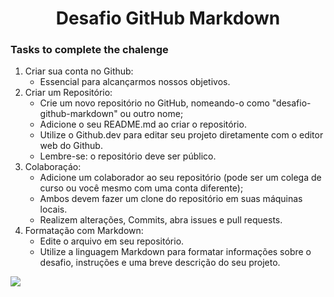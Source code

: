 
<h1 align="center"> Desafio GitHub Markdown </h1> 

### Tasks to complete the chalenge 

1. Criar sua conta no Github:
    - Essencial para alcançarmos nossos objetivos.
2. Criar um Repositório:
    - Crie um novo repositório no GitHub, nomeando-o como "desafio-github-markdown" ou outro nome;
    - Adicione o seu README.md ao criar o repositório.
    - Utilize o Github.dev para editar seu projeto diretamente com o editor web do Github.
    - Lembre-se: o repositório deve ser público.
3. Colaboraçáo:
    - Adicione um colaborador ao seu repositório (pode ser um colega de curso ou você mesmo com uma conta
    diferente);
    - Ambos devem fazer um clone do repositório em suas máquinas locais.
    - Realizem alterações, Commits, abra issues e pull requests.
4. Formatação com Markdown:
    - Edite o arquivo em seu repositório.
    - Utilize a linguagem Markdown para formatar informações sobre o desafio, instruções e uma breve descrição
    do seu projeto.

<img src="https://cdn.jsdelivr.net/gh/devicons/devicon@latest/icons/github/github-original-wordmark.svg" />
          


